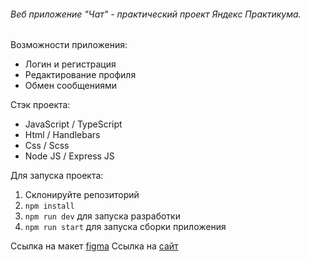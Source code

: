 ###### Веб приложение "Чат" - практический проект Яндекс Практикума.

Возможности приложения:
- Логин и регистрация
- Редактирование профиля
- Обмен сообщениями

Стэк проекта:
- JavaScript / TypeScript
- Html / Handlebars
- Css / Scss
- Node JS / Express JS

Для запуска проекта:
1. Склонируйте репозиторий
2. `npm install`
3. `npm run dev` для запуска разработки
4. `npm run start` для запуска сборки приложения

Ссылка на макет [figma](https://www.figma.com/file/MMs6GLvSAOqx6bDwl6s5tK/Untitled?node-id=0%3A1&t=9qdOqHCEd3MQTOK3-0 "figma")
Ссылка на [сайт](https://www.figma.com/file/MMs6GLvSAOqx6bDwl6s5tK/Untitled?node-id=0%3A1&t=9qdOqHCEd3MQTOK3-0https://resilient-empanada-a51c27.netlify.app "netlify")
